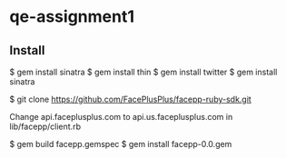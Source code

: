 # qe-assignment1

## Install
$ gem install sinatra
$ gem install thin
$ gem install twitter
$ gem install sinatra

$ git clone https://github.com/FacePlusPlus/facepp-ruby-sdk.git

Change api.faceplusplus.com to api.us.faceplusplus.com in lib/facepp/client.rb

$ gem build facepp.gemspec
$ gem install facepp-0.0.gem
